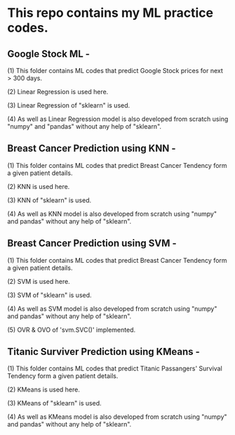 # This repo contains my ML practice codes.

## Google Stock ML -
(1) This folder contains ML codes that predict Google Stock prices for next > 300 days.

(2) Linear Regression is used here.

(3) Linear Regression of "sklearn" is used.

(4) As well as Linear Regression model is also developed from scratch using "numpy" and "pandas" without any help of "sklearn".

## Breast Cancer Prediction using KNN - 
(1) This folder contains ML codes that predict Breast Cancer Tendency form a given patient details.

(2) KNN is used here.

(3) KNN of "sklearn" is used.

(4) As well as KNN model is also developed from scratch using "numpy" and pandas" without any help of "sklearn".

## Breast Cancer Prediction using SVM - 
(1) This folder contains ML codes that predict Breast Cancer Tendency form a given patient details.

(2) SVM is used here.

(3) SVM of "sklearn" is used.

(4) As well as SVM model is also developed from scratch using "numpy" and pandas" without any help of "sklearn".

(5) OVR & OVO of 'svm.SVC()' implemented.

## Titanic Surviver Prediction using KMeans - 
(1) This folder contains ML codes that predict Titanic Passangers' Survival Tendency form a given patient details.

(2) KMeans is used here.

(3) KMeans of "sklearn" is used.

(4) As well as KMeans model is also developed from scratch using "numpy" and pandas" without any help of "sklearn".


